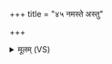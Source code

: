 +++
title = "४५ नमस्ते अस्तु"

+++
<details><summary>मूलम् (VS)</summary>

नम॑स्ते अस्तु नारदानु॒ष्ठु वि॒दुषे॑ व॒शा। क॑त॒मासां॑ भी॒मत॑मा॒ यामद॑त्त्वा परा॒भवे॑त् ॥
</details>